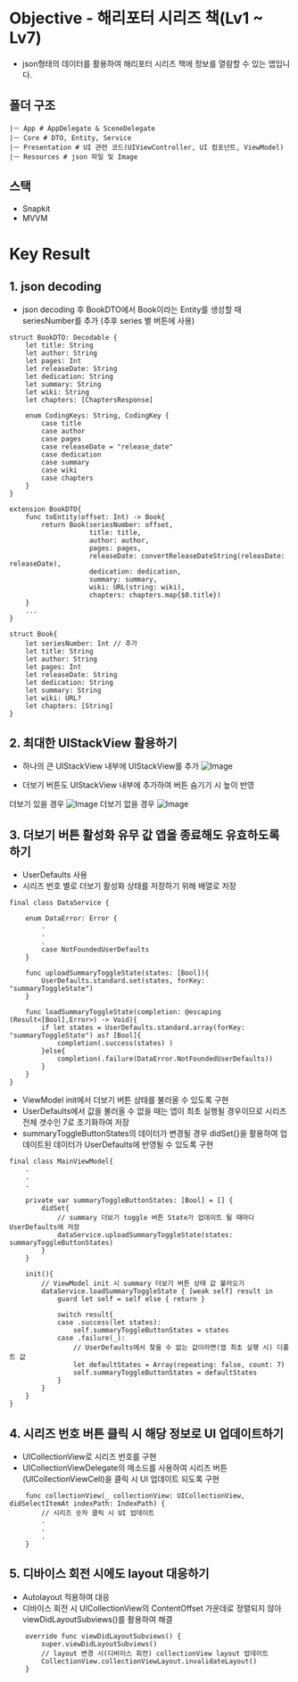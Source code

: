 # Objective - 해리포터 시리즈 책(Lv1 ~ Lv7)
- json형태의 데이터를 활용하여 해리포터 시리즈 책에 정보를 열람할 수 있는 앱입니다.

## 폴더 구조
```
|ㅡ App # AppDelegate & SceneDelegate 
|ㅡ Core # DTO, Entity, Service
|ㅡ Presentation # UI 관련 코드(UIViewController, UI 컴포넌트, ViewModel)
|ㅡ Resources # json 파일 및 Image
```

## 스택
- Snapkit
- MVVM


# Key Result
## 1. json decoding
- json decoding 후 BookDTO에서 Book이라는 Entity를 생성할 때 seriesNumber를 추가 (추후 series 별 버튼에 사용)
```
struct BookDTO: Decodable {
    let title: String
    let author: String
    let pages: Int
    let releaseDate: String
    let dedication: String
    let summary: String
    let wiki: String
    let chapters: [ChaptersResponse]
    
    enum CodingKeys: String, CodingKey {
        case title
        case author
        case pages
        case releaseDate = "release_date"
        case dedication
        case summary
        case wiki
        case chapters
    }
}

extension BookDTO{
    func toEntity(offset: Int) -> Book{
        return Book(seriesNumber: offset,
                    title: title,
                    author: author,
                    pages: pages,
                    releaseDate: convertReleaseDateString(releasDate: releaseDate),
                    dedication: dedication,
                    summary: summary,
                    wiki: URL(string: wiki),
                    chapters: chapters.map{$0.title})
    }
    ...
}

struct Book{
    let seriesNumber: Int // 추가
    let title: String
    let author: String
    let pages: Int
    let releaseDate: String
    let dedication: String
    let summary: String
    let wiki: URL?
    let chapters: [String]
}
```
 
## 2. 최대한 UIStackView 활용하기
- 하나의 큰 UIStackView 내부에 UIStackView를 추가
![Image](https://github.com/user-attachments/assets/fa414369-cbfc-4bfc-b988-5c316e271ba1)

- 더보기 버튼도 UIStackView 내부에 추가하여 버튼 숨기기 시 높이 반영

더보기 있을 경우
![Image](https://github.com/user-attachments/assets/0223e76f-23c3-4f59-8000-a083900c019c)
더보기 없을 경우
![Image](https://github.com/user-attachments/assets/de54741d-53f0-46b1-b813-fe1caf5580dd)

## 3. 더보기 버튼 활성화 유무 값 앱을 종료해도 유효하도록 하기
- UserDefaults 사용
- 시리즈 번호 별로 더보기 활성화 상태를 저장하기 위해 배열로 저장 
```
final class DataService {
    
    enum DataError: Error {
        .
        .
        .
        case NotFoundedUserDefaults
    }
    
    func uploadSummaryToggleState(states: [Bool]){
        UserDefaults.standard.set(states, forKey: "summaryToggleState")
    }
    
    func loadSummaryToggleState(completion: @escaping (Result<[Bool],Error>) -> Void){
        if let states = UserDefaults.standard.array(forKey: "summaryToggleState") as? [Bool]{
            completion(.success(states) )
        }else{
            completion(.failure(DataError.NotFoundedUserDefaults))
        }
    }
}
```

- ViewModel init에서 더보기 버튼 상태를 불러올 수 있도록 구현
- UserDefaults에서 값을 불러올 수 없을 때는 앱이 최초 실행될 경우이므로 시리즈 전체 갯수인 7로 초기화하여 저장
- summaryToggleButtonStates의 데이터가 변경될 경우 didSet{}을 활용하여 업데이트된 데이터가 UserDefaults에 반영될 수 있도록 구현
```
final class MainViewModel{
    .
    .
    .
    
    private var summaryToggleButtonStates: [Bool] = [] {
        didSet{
            // summary 더보기 toggle 버튼 State가 업데이트 될 때마다 UserDefaults에 저장
            dataService.uploadSummaryToggleState(states: summaryToggleButtonStates)
        }
    }
    
    init(){
        // ViewModel init 시 summary 더보기 버튼 상태 값 불러오기
        dataService.loadSummaryToggleState { [weak self] result in
            guard let self = self else { return }
            
            switch result{
            case .success(let states):
                self.summaryToggleButtonStates = states
            case .failure(_):
                // UserDefaults에서 찾을 수 없는 값이라면(앱 최초 실행 시) 디폴트 값
                let defaultStates = Array(repeating: false, count: 7)
                self.summaryToggleButtonStates = defaultStates
            }
        }
    }
}    
```

## 4. 시리즈 번호 버튼 클릭 시 해당 정보로 UI 업데이트하기
- UICollectionView로 시리즈 번호를 구현
- UICollectionViewDelegate의 메소드를 사용하여 시리즈 버튼(UICollectionViewCell)을 클릭 시 UI 업데이트 되도록 구현

```
    func collectionView(_ collectionView: UICollectionView, didSelectItemAt indexPath: IndexPath) {
        // 시리즈 숫자 클릭 시 UI 업데이트
        .
        .
        .
    }
```

## 5. 디바이스 회전 시에도 layout 대응하기
- Autolayout 적용하여 대응
- 디바이스 회전 시 UICollectionView의 ContentOffset 가운데로 정렬되지 않아 viewDidLayoutSubviews()를 활용하여 해결
```
    override func viewDidLayoutSubviews() {
        super.viewDidLayoutSubviews()
        // layout 변경 시(디바이스 회전) collectionView layout 업데이트
        CollectionView.collectionViewLayout.invalidateLayout()
    }
```  
